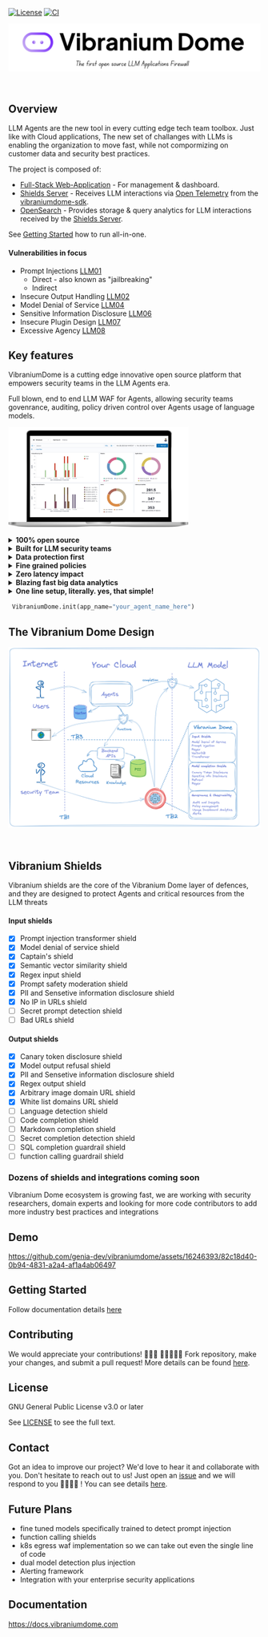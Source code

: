 [![License](https://img.shields.io/pypi/l/fpvgcc.svg?color=blue)](https://www.gnu.org/licenses/gpl-3.0.en.html)
[![CI](https://github.com/genia-dev/vibraniumdome/actions/workflows/ci.yml/badge.svg)](https://github.com/genia-dev/vibraniumdome/actions/workflows/ci.yml)

<p align=center>
   <a href="https://vibraniumdom.com" target="_blank">
      <img src="./media/vibranium_title.png"/>
   </a>
</p>
<br>

## Overview

LLM Agents are the new tool in every cutting edge tech team toolbox.
Just like with Cloud applications, The new set of challanges with LLMs is enabling the organization to move fast, while not compormizing on customer data and security best practices.

The project is composed of:
* [Full-Stack Web-Application](./vibraniumdome-app/README.md) - For management & dashboard.
* [Shields Server](./vibraniumdome-shields/README.md) -  Receives LLM interactions via [Open Telemetry](https://opentelemetry.io) from the [vibraniumdome-sdk](https://github.com/genia-dev/vibraniumdome-sdk).
* [OpenSearch](./vibraniumdome-opensearch/README.md) - Provides storage & query analytics for LLM interactions received by the [Shields Server](./vibraniumdome-shields/README.md).


See [Getting Started](#getting-started) how to run all-in-one.

#### Vulnerabilities in focus

- Prompt Injections [LLM01](https://llmtop10.com/llm01/)
  - Direct - also known as "jailbreaking"
  - Indirect
- Insecure Output Handling [LLM02](https://llmtop10.com/llm02/)
- Model Denial of Service [LLM04](https://llmtop10.com/llm04/)
- Sensitive Information Disclosure [LLM06](https://llmtop10.com/llm06/)
- Insecure Plugin Design [LLM07](https://llmtop10.com/llm07/)
- Excessive Agency [LLM08](https://llmtop10.com/llm08/)

## Key features

VibraniumDome is a cutting edge innovative open source platform that empowers security teams in the LLM Agents era.

Full blown, end to end LLM WAF for Agents, allowing security teams govenrance, auditing, policy driven control over Agents usage of language models.

<p float="center">
   <img src="media/dashboard-laptop.png" width="360" height="200"/>
</p>

<details>
  <summary><b>100% open source</b></summary>
   end to end full blown application, including shields, models, big data analytics tools, container deployment, authentication managment and web application dashboard, everything is open source, not just a sdk to a paywall endpoint. no fine prints.
</details>

<details>
  <summary><b>Built for LLM security teams</b></summary>
  Our goal is to help early adopters and enterprises harness the power of LLMs, combined with enterprise grade security best practices. we are focused on LLM cyber security challanges!
</details>

<details>
  <summary><b>Data protection first</b></summary>
  Your sensitive data never leaves your premise
</details>

<details>
  <summary><b>Fine grained policies</b></summary>
  Controlled in realtime by the security teams dashboards
</details>

<details>
  <summary><b>Zero latency impact</b></summary>
  Non intrusive by design so everything is completely async
</details>

<details>
  <summary><b>Blazing fast big data analytics</b></summary>
  built with the most demanding cutting edge engineering standards
</details>

<details>
  <summary><b>One line setup, literally. yes, that simple!</b></summary>
  we worked hard so all the magic happens externally to your applicaiton critical path workflow
</details>

```python
 VibraniumDome.init(app_name="your_agent_name_here")
```

## The Vibranium Dome Design

<p float="center">
   <img src="media/ecosystem-diagram.png"/>
</p>
<br/>

## Vibranium Shields

Vibranium shields are the core of the Vibranium Dome layer of defences, and they are designed to protect Agents and critical resources from the LLM threats

#### Input shields

* [X] Prompt injection transformer shield
* [X] Model denial of service shield
* [X] Captain's shield
* [X] Semantic vector similarity shield
* [X] Regex input shield
* [X] Prompt safety moderation shield
* [X] PII and Sensetive information disclosure shield
* [X] No IP in URLs shield
* [ ] Secret prompt detection shield
* [ ] Bad URLs shield

#### Output shields

* [X] Canary token disclosure shield
* [X] Model output refusal shield
* [X] PII and Sensetive information disclosure shield
* [X] Regex output shield
* [X] Arbitrary image domain URL shield
* [X] White list domains URL shield
* [ ] Language detection shield
* [ ] Code completion shield
* [ ] Markdown completion shield
* [ ] Secret completion detection shield
* [ ] SQL completion guardrail shield
* [ ] function calling guardrail shield

### Dozens of shields and integrations coming soon

Vibranium Dome ecosystem is growing fast, we are working with security researchers, domain experts and looking for more code contributors to add more industry best practices and integrations

## Demo

https://github.com/genia-dev/vibraniumdome/assets/16246393/82c18d40-0b94-4831-a2a4-af1a4ab06497

## Getting Started

Follow documentation details [here](https://docs.vibraniumdome.com/quickstart)

## Contributing

We would appreciate your contributions! 🙌🌟💖
👩‍💻➕👨‍💻 Fork repository, make your changes, and submit a pull request!
More details can be found [here](./CONTRIBUTING.md).

## License

GNU General Public License v3.0 or later

See [LICENSE](./LICENSE) to see the full text.

## Contact

Got an idea to improve our project? We'd love to hear it and collaborate with you. Don't hesitate to reach out to us! Just open an [issue](https://github.com/genia-dev/vibraniumdome/issues) and we will respond to you 🦸‍♀️🦸‍♂️ !
You can see details [here](./.github/ISSUE_TEMPLATE/submit-a-request.md).

## Future Plans

- fine tuned models specifically trained to detect prompt injection
- function calling shields
- k8s egress waf implementation so we can take out even the single line of code
- dual model detection plus injection
- Alerting framework
- Integration with your enterprise security applications

## Documentation

https://docs.vibraniumdome.com

